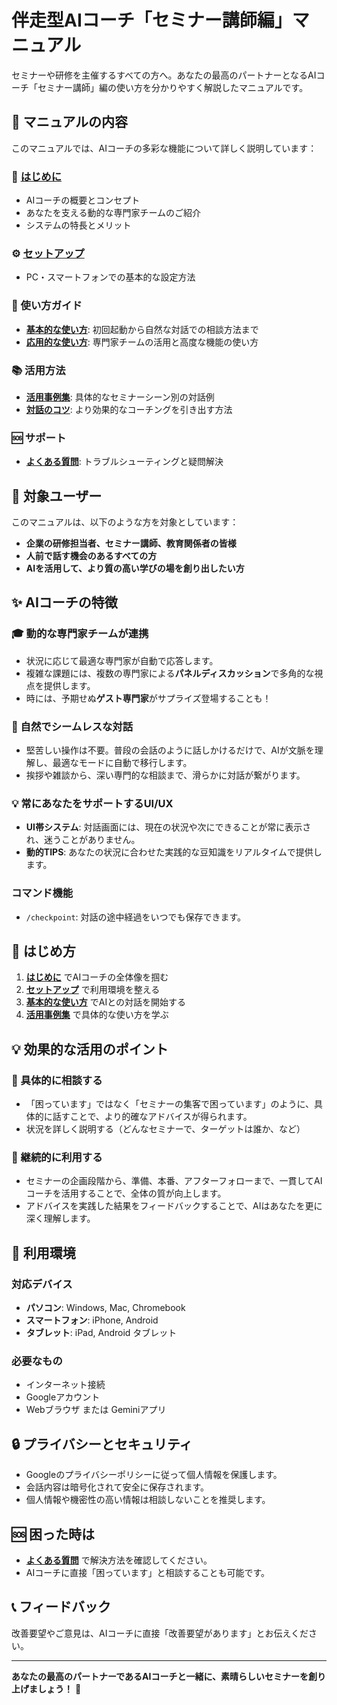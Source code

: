 # 伴走型AIコーチ「セミナー講師編」マニュアル

セミナーや研修を主催するすべての方へ。あなたの最高のパートナーとなるAIコーチ「セミナー講師」編の使い方を分かりやすく解説したマニュアルです。

## 📖 マニュアルの内容

このマニュアルでは、AIコーチの多彩な機能について詳しく説明しています：

### 🌟 [はじめに](introduction.html)
- AIコーチの概要とコンセプト
- あなたを支える動的な専門家チームのご紹介
- システムの特長とメリット

### ⚙️ [セットアップ](installation.html)
- PC・スマートフォンでの基本的な設定方法

### 📱 使い方ガイド
- **[基本的な使い方](basic_usage.html)**: 初回起動から自然な対話での相談方法まで
- **[応用的な使い方](advanced_usage.html)**: 専門家チームの活用と高度な機能の使い方

### 📚 活用方法
- **[活用事例集](use_cases.html)**: 具体的なセミナーシーン別の対話例
- **[対話のコツ](tips.html)**: より効果的なコーチングを引き出す方法

### 🆘 サポート
- **[よくある質問](faq.html)**: トラブルシューティングと疑問解決

## 🎯 対象ユーザー

このマニュアルは、以下のような方を対象としています：

- **企業の研修担当者、セミナー講師、教育関係者の皆様**
- **人前で話す機会のあるすべての方**
- **AIを活用して、より質の高い学びの場を創り出したい方**

## ✨ AIコーチの特徴

### 🎓 動的な専門家チームが連携
- 状況に応じて最適な専門家が自動で応答します。
- 複雑な課題には、複数の専門家による**パネルディスカッション**で多角的な視点を提供します。
- 時には、予期せぬ**ゲスト専門家**がサプライズ登場することも！

### 💬 自然でシームレスな対話
- 堅苦しい操作は不要。普段の会話のように話しかけるだけで、AIが文脈を理解し、最適なモードに自動で移行します。
- 挨拶や雑談から、深い専門的な相談まで、滑らかに対話が繋がります。

### 💡 常にあなたをサポートするUI/UX
- **UI帯システム**: 対話画面には、現在の状況や次にできることが常に表示され、迷うことがありません。
- **動的TIPS**: あなたの状況に合わせた実践的な豆知識をリアルタイムで提供します。

### コマンド機能
- `/checkpoint`: 対話の途中経過をいつでも保存できます。

## 🚀 はじめ方

1. **[はじめに](introduction.html)** でAIコーチの全体像を掴む
2. **[セットアップ](installation.html)** で利用環境を整える
3. **[基本的な使い方](basic_usage.html)** でAIとの対話を開始する
4. **[活用事例集](use_cases.html)** で具体的な使い方を学ぶ

## 💡 効果的な活用のポイント

### 📝 具体的に相談する
- 「困っています」ではなく「セミナーの集客で困っています」のように、具体的に話すことで、より的確なアドバイスが得られます。
- 状況を詳しく説明する（どんなセミナーで、ターゲットは誰か、など）

### 🔄 継続的に利用する
- セミナーの企画段階から、準備、本番、アフターフォローまで、一貫してAIコーチを活用することで、全体の質が向上します。
- アドバイスを実践した結果をフィードバックすることで、AIはあなたを更に深く理解します。

## 📱 利用環境

### 対応デバイス
- **パソコン**: Windows, Mac, Chromebook
- **スマートフォン**: iPhone, Android
- **タブレット**: iPad, Android タブレット

### 必要なもの
- インターネット接続
- Googleアカウント
- Webブラウザ または Geminiアプリ

## 🔒 プライバシーとセキュリティ

- Googleのプライバシーポリシーに従って個人情報を保護します。
- 会話内容は暗号化されて安全に保存されます。
- 個人情報や機密性の高い情報は相談しないことを推奨します。

## 🆘 困った時は

- **[よくある質問](faq.html)** で解決方法を確認してください。
- AIコーチに直接「困っています」と相談することも可能です。

## 📞 フィードバック

改善要望やご意見は、AIコーチに直接「改善要望があります」とお伝えください。

---

**あなたの最高のパートナーであるAIコーチと一緒に、素晴らしいセミナーを創り上げましょう！** 🌟
